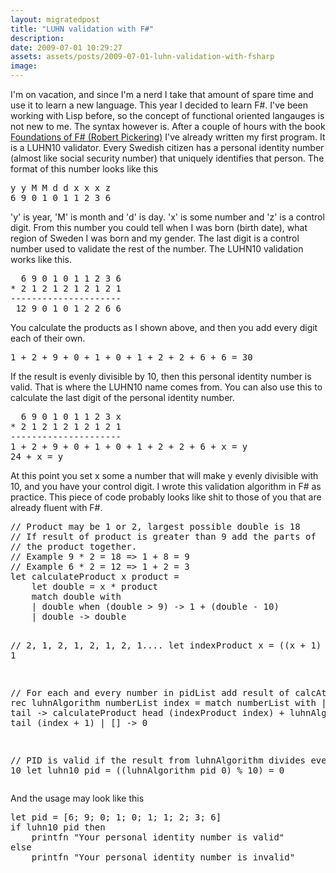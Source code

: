 ```yaml
---
layout: migratedpost
title: "LUHN validation with F#"
description:
date: 2009-07-01 10:29:27
assets: assets/posts/2009-07-01-luhn-validation-with-fsharp
image: 
---
```


<p>I'm on vacation, and since I'm a nerd I take that amount of spare time and use it to learn a new language. This year I decided to learn F#. I've been working with Lisp before, so the concept of functional oriented langauges is not new to me. The syntax however is.  After a couple of hours with the book <a href="http://www.amazon.com/Foundations-F-Experts-Voice-Net/dp/1590597575">Foundations of F# (Robert Pickering)</a> I've already written my first program. It is a LUHN10 validator.  Every Swedish citizen has a personal identity number (almost like social security number) that uniquely identifies that person. The format of this number looks like this</p>
<pre>y y M M d d x x x z
6 9 0 1 0 1 1 2 3 6</pre>
<p>'y' is year, 'M' is month and 'd' is day. 'x' is some number and 'z' is a control digit. From this number you could tell when I was born (birth date), what region of Sweden I was born and my gender. The last digit is a control number used to validate the rest of the number. The LUHN10 validation works like this.</p>
<pre>  6 9 0 1 0 1 1 2 3 6
* 2 1 2 1 2 1 2 1 2 1
---------------------
 12 9 0 1 0 1 2 2 6 6</pre>
<p>You calculate the products as I shown above, and then you add every digit each of their own.</p>
<pre>1 + 2 + 9 + 0 + 1 + 0 + 1 + 2 + 2 + 6 + 6 = 30</pre>
<p>If the result is evenly divisible by 10, then this personal identity number is valid. That is where the LUHN10 name comes from. You can also use this to calculate the last digit of the personal identity number.</p>
<pre>  6 9 0 1 0 1 1 2 3 x
* 2 1 2 1 2 1 2 1 2 1
---------------------
1 + 2 + 9 + 0 + 1 + 0 + 1 + 2 + 2 + 6 + x = y
24 + x = y</pre>
<p>At this point you set x some a number that will make y evenly divisible with 10, and you have your control digit.  I wrote this validation algorithm in F# as practice. This piece of code probably looks like shit to those of you that are already fluent with F#.</p>
<pre class="brush:fsharp">// Product may be 1 or 2, largest possible double is 18
// If result of product is greater than 9 add the parts of
// the product together.
// Example 9 * 2 = 18 => 1 + 8 = 9
// Example 6 * 2 = 12 => 1 + 2 = 3
let calculateProduct x product =
    let double = x * product
    match double with
    | double when (double > 9) -> 1 + (double - 10)
    | double -> double

// 2, 1, 2, 1, 2, 1, 2, 1....
let indexProduct x = ((x + 1) % 2) + 1

// For each and every number in pidList add result of calcAtom
let rec luhnAlgorithm numberList index =
    match numberList with
    | head :: tail -> calculateProduct head (indexProduct index) + luhnAlgorithm tail (index + 1)
    | [] -> 0

// PID is valid if the result from luhnAlgorithm divides evenly with 10
let luhn10 pid = ((luhnAlgorithm pid 0) % 10) = 0</pre>
<p>And the usage may look like this</p>
<pre class="brush:fsharp">let pid = [6; 9; 0; 1; 0; 1; 1; 2; 3; 6]
if luhn10 pid then
    printfn "Your personal identity number is valid"
else
    printfn "Your personal identity number is invalid"</pre>
